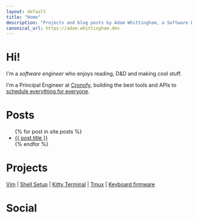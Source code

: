 ```yaml
---
layout: default
title: "Home"
description: "Projects and blog posts by Adam Whittingham, a Software Engineer in the UK."
canonical_url: https://adam.whittingham.dev
---
```


# Hi!
I'm a <em>software engineer</em> who enjoys reading, D&D and making cool stuff.

I'm a Principal Engineer at <a href="https://cronofy.com">Cronofy</a>, building the best tools and APIs to <a href="https://cronofy.com">schedule everything for everyone</a>.

# Posts

<ul>
  {% for post in site.posts %}
    <li>
      <a href="{{ post.url }}">{{ post.title }}</a>
    </li>
  {% endfor %}
</ul>

# Projects

[Vim](https://github.com/AdamWhittingham/vim-config)
|
[Shell Setup](https://github.com/AdamWhittingham/adshell)
|
[Kitty Terminal](https://github.com/AdamWhittingham/adshell/blob/master/config/kitty/kitty.conf)
|
[Tmux](https://github.com/AdamWhittingham/tmux-config)
|
[Keyboard firmware](https://github.com/AdamWhittingham/keyboards)

# Social

<div class="social">
  <a rel="me" href="https://ruby.social/@ad" aria-label="View Adam's Mastodon profile">
    <span class="fa-brands fa-mastodon"></span>
  </a>
  <a href="https://twitter.com/adamwhittingham" aria-label="View Adam's Twitter profile">
    <span class="fa-brands fa-twitter"></span>
  </a>
  <a href="https://github.com/AdamWhittingham" aria-label="View Adam's Github profile">
    <span class="fa-brands fa-github"></span>
  </a>
  <a href="https://uk.linkedin.com/in/adamwhittingham" aria-label="View Adam's LinkedIn profile">
    <span class="fa-brands fa-linkedin"></span>
  </a>
</div>

